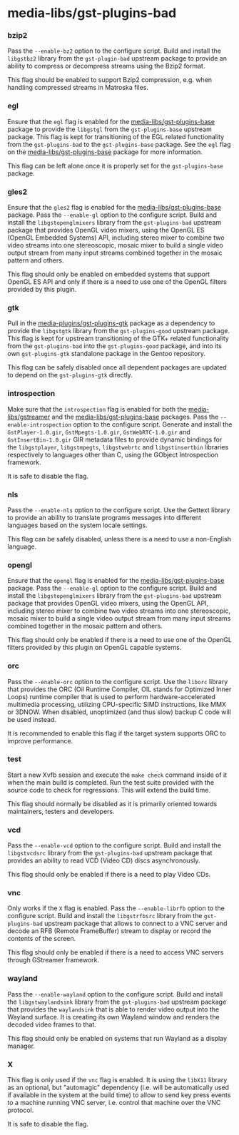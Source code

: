 # media-libs/gst-plugins-bad

### bzip2
Pass the `--enable-bz2` option to the configure script. Build and install the `libgstbz2` library from the `gst-plugin-bad` upstream package to provide an ability to compress or decompress streams using the Bzip2 format.

This flag should be enabled to support Bzip2 compression, e.g. when handling compressed streams in Matroska files.

### egl
Ensure that the `egl` flag is enabled for the [media-libs/gst-plugins-base](../media-libs/gst-plugins-base.md) package to provide the `libgstgl` from the `gst-plugins-base` upstream package. This flag is kept for transitioning of the EGL related functionality from the `gst-plugins-bad` to the `gst-plugins-base` package. See the `egl` flag on the [media-libs/gst-plugins-base](../media-libs/gst-plugins-base.md) package for more information.

This flag can be left alone once it is properly set for the `gst-plugins-base` package.

### gles2
Ensure that the `gles2` flag is enabled for the [media-libs/gst-plugins-base](../media-libs/gst-plugins-base.md) package. Pass the `--enable-gl` option to the configure script. Build and install the `libgstopenglmixers` library from the `gst-plugins-bad` upstream package that provides OpenGL video mixers, using the OpenGL ES (OpenGL Embedded Systems) API, including stereo mixer to combine two video streams into one stereoscopic, mosaic mixer to build a single video output stream from many input streams combined together in the mosaic pattern and others.

This flag should only be enabled on embedded systems that support OpenGL ES API and only if there is a need to use one of the OpenGL filters provided by this plugin.

### gtk
Pull in the [media-plugins/gst-plugins-gtk](../media-plugins/gst-plugins-gtk.md) package as a dependency to provide the `libgstgtk` library from the `gst-plugins-good` upstream package. This flag is kept for upstream transitioning of the GTK+ related functionality from the `gst-plugins-bad` into the `gst-plugins-good` package, and into its own `gst-plugins-gtk` standalone package in the Gentoo repository.

This flag can be safely disabled once all dependent packages are updated to depend on the `gst-plugins-gtk` directly.

### introspection
Make sure that the `introspection` flag is enabled for both the [media-libs/gstreamer](../media-libs/gstreamer.md) and the [media-libs/gst-plugins-base](../media-libs/gst-plugins-base.md) packages. Pass the `--enable-introspection` option to the configure script. Generate and install the `GstPlayer-1.0.gir`, `GstMpegts-1.0.gir`, `GstWebRTC-1.0.gir` and `GstInsertBin-1.0.gir` GIR metadata files to provide dynamic bindings for the `libgstplayer`, `libgstmpegts`, `libgstwebrtc` and `libgstinsertbin` libraries respectively to languages other than C, using the GObject Introspection framework.

It is safe to disable the flag.

### nls
Pass the `--enable-nls` option to the configure script. Use the Gettext library to provide an ability to translate programs messages into different languages based on the system locale settings.

This flag can be safely disabled, unless there is a need to use a non-English language.

### opengl
Ensure that the `opengl` flag is enabled for the [media-libs/gst-plugins-base](../media-libs/gst-plugins-base.md) package. Pass the `--enable-gl` option to the configure script. Build and install the `libgstopenglmixers` library from the `gst-plugins-bad` upstream package that provides OpenGL video mixers, using the OpenGL API, including stereo mixer to combine two video streams into one stereoscopic, mosaic mixer to build a single video output stream from many input streams combined together in the mosaic pattern and others.

This flag should only be enabled if there is a need to use one of the OpenGL filters provided by this plugin on OpenGL capable systems.

### orc
Pass the `--enable-orc` option to the configure script. Use the `liborc` library that provides the ORC (Oil Runtime Compiler, OIL stands for Optimized Inner Loops) runtime compiler that is used to perform hardware-accelerated multimedia processing, utilizing CPU-specific SIMD instructions, like MMX or 3DNOW. When disabled, unoptimized (and thus slow) backup C code will be used instead.

It is recommended to enable this flag if the target system supports ORC to improve performance.

### test
Start a new Xvfb session and execute the `make check` command inside of it when the main build is completed. Run the test suite provided with the source code to check for regressions. This will extend the build time.

This flag should normally be disabled as it is primarily oriented towards maintainers, testers and developers.

### vcd
Pass the `--enable-vcd` option to the configure script. Build and install the `libgstvcdsrc` library from the `gst-plugins-bad` upstream package that provides an ability to read VCD (Video CD) discs asynchronously.

This flag should only be enabled if there is a need to play Video CDs.

### vnc
Only works if the `X` flag is enabled. Pass the `--enable-librfb` option to the configure script. Build and install the `libgstrfbsrc` library from the `gst-plugins-bad` upstream package that allows to connect to a VNC server and decode an RFB (Remote FrameBuffer) stream to display or record the contents of the screen.

This flag should only be enabled if there is a need to access VNC servers through GStreamer framework.

### wayland
Pass the `--enable-wayland` option to the configure script. Build and install the `libgstwaylandsink` library from the `gst-plugins-bad` upstream package that provides the `waylandsink` that is able to render video output into the Wayland surface. It is creating its own Wayland window and renders the decoded video frames to that.

This flag should only be enabled on systems that run Wayland as a display manager.

### X
This flag is only used if the `vnc` flag is enabled. It is using the `libX11` library as an optional, but "automagic" dependency (i.e. will be automatically used if available in the system at the build time) to allow to send key press events to a machine running VNC server, i.e. control that machine over the VNC protocol.

It is safe to disable the flag.
